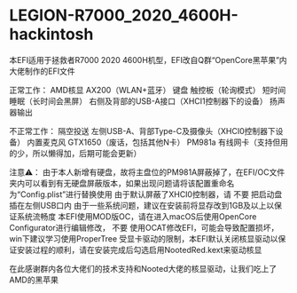 # LEGION-R7000_2020_4600H-hackintosh

本EFI适用于拯救者R7000 2020 4600H机型，EFI改自Q群“OpenCore黑苹果”内大佬制作的EFI文件

正常工作：
AMD核显
AX200（WLAN+蓝牙）
键盘
触控板（轮询模式）
短时间睡眠（长时间会黑屏）
右侧及背部的USB-A接口（XHCI1控制器下的设备）
扬声器输出

不正常工作：
隔空投送
左侧USB-A、背部Type-C及摄像头（XHCI0控制器下设备）
内置麦克风
GTX1650（废话，包括其他N卡）
PM981a
有线网卡（支持但用的少，所以懒得加，后期可能会更新）

注意⚠️：
由于本人新增有硬盘，故将主盘位的PM981A屏蔽掉了，在EFI/OC文件夹内可以看到有无硬盘屏蔽版本，如果出现问题请将该配置重命名为“Config.plist”进行替换使用
由于默认屏蔽了XHCI0控制器，请  不要  把启动盘插在左侧USB口内
由于一些系统问题，建议在安装前将显存改到1GB及以上以保证系统流畅度
本EFI使用MOD版OC，请在进入macOS后使用OpenCore Configurator进行编辑修改， 不要  使用OCAT修改EFI，可能会导致配置损坏，win下建议学习使用ProperTree
受显卡驱动的限制，本EFI默认关闭核显驱动以保证安装过程的顺利，请在安装完成后勾选启用NootedRed.kext来驱动核显


在此感谢群内各位大佬们的技术支持和Nooted大佬的核显驱动，让我们吃上了AMD的黑苹果
